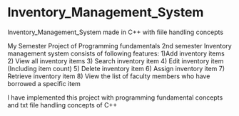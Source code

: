 # Inventory_Management_System
 Inventory_Management_System made in C++ with fiile handling concepts
 
My Semester Project of Programming fundamentals 2nd semester
Inventory management system consists of following features:
1)Add inventory items
2) View all inventory items 
3) Search inventory item
4) Edit inventory item (Including item count)
5) Delete inventory item
6) Assign inventory item
7) Retrieve inventory item 
8) View the list of faculty members who have borrowed a specific item

I have implemented this project with programming fundamental concepts and txt file handling concepts of C++
